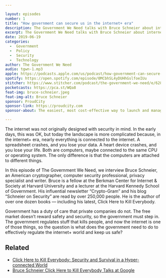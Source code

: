 ```yaml
---

layout: episodes
number: 1
title: "How government can secure us in the internet+ era"
description: The Government We Need talks with Bruce Schneier about internet+ security and government’s role in keeping us safe.
excerpt: The Government We Need talks with Bruce Schneier about internet+ security and government’s role in keeping us safe.
date: 2019-06-19
categories:
  -  Government
  -  Policy
  -  Security
  -  Technology
author: The Government We Need
audio: tgwn-1.mp3
apple: https://podcasts.apple.com/us/podcast/how-government-can-secure-us-in-the-internet-era/id1468169431?i=1000441311038
spotify: https://open.spotify.com/episode/0MCbhSL4yDUHhGslfoeIUu
stitcher: https://www.stitcher.com/podcast/the-government-we-need/e/62805554
pocketcasts: https://pca.st/WQa8
feat-img: bruce-schneier.jpeg
feat-img-alt: Bruce Schneier
sponsor: ProudCity
sponsor-link: https://proudcity.com
sponsor-about: The easiest, most cost-effective way to launch and manage local government digital services.

---
```


The internet was not originally designed with security in mind. In the early days, this was OK, but today the landscape is more complicated because, in the internet+ era, nearly everything is connected to the internet. A spreadsheet crashes, and you lose your data. A heart device crashes, and you lose your life. Both are computers, maybe connected to the same CPU or operating system. The only difference is that the computers are attached to different things.

In this episode of The Government We Need, we interview Bruce Schneier, an American cryptographer, computer security professional, privacy specialist and writer. Bruce is a fellow at the Berkman Center for Internet & Society at Harvard University and a lecturer at the Harvard Kennedy School of Government. His influential newsletter “Crypto-Gram” and his blog “Schneier on Security” are read by over 250,000 people. He is the author of over one dozen books — including his latest, Click Here to Kill Everybody.

Government has a duty of care that private companies do not. The free market doesn’t reward safety and security, so the government must step in. The government regulates stuff that kills people, and now the internet is one of those things, so the question is what does the government need to do to effectively regulate the internet+ world and keep us safe?

## Related

* [Click Here to Kill Everybody: Security and Survival in a Hyper-connected World](https://www.schneier.com/books/click_here/)
* [Bruce Schneier Click Here to Kill Everybody Talks at Google](https://www.youtube.com/watch?v=GkJCI3_jbtg)
